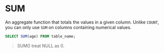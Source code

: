 # SUM
An aggregate function that totals the values in a given column. Unlike `COUNT`, you can only use `SUM` on columns containing numerical values.
```SQL
SELECT SUM(age) FROM table_name;
```

>SUM() treat NULL as 0.